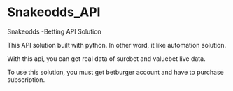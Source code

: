 # Snakeodds_API
Snakeodds -Betting API Solution

This API solution built with python.
In other word, it like automation solution.

With this api, you can get real data of surebet and valuebet live data.

To use this solution, you must get betburger account and have to purchase subscription.

